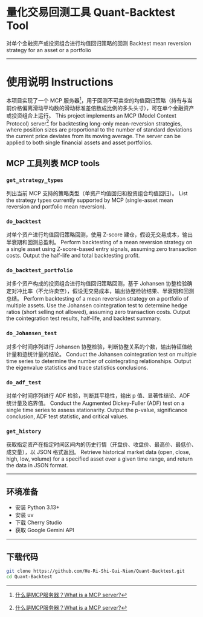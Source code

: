 # 量化交易回测工具 Quant-Backtest Tool
对单个金融资产或投资组合进行均值回归策略的回测
Backtest mean reversion strategy for an asset or a portfolio

---

# 使用说明 Instructions 

本项目实现了一个 MCP 服务器[^MCP]，用于回测不可卖空的均值回归策略（持有与当前价格偏离滑动平均数的滑动标准差倍数成比例的多头头寸），可在单个金融资产或投资组合上运行。
This project implements an MCP (Model Context Protocol) server[^MCP] for backtesting long-only mean-reversion strategies, where position sizes are proportional to the number of standard deviations the current price deviates from its moving average. The server can be applied to both single financial assets and asset portfolios.

[^MCP]: [什么是MCP服务器？What is a MCP server?](https://modelcontextprotocol.io/docs/getting-started/intro)

## MCP 工具列表 MCP tools

### `get_strategy_types`
列出当前 MCP 支持的策略类型（单资产均值回归和投资组合均值回归）。
List the strategy types currently supported by MCP (single-asset mean reversion and portfolio mean reversion).

### `do_backtest`
对单个资产进行均值回归策略回测，使用 Z-score 建仓，假设无交易成本，输出半衰期和回测总盈利。
Perform backtesting of a mean reversion strategy on a single asset using Z-score-based entry signals, assuming zero transaction costs. Output the half-life and total backtesting profit.

### `do_backtest_portfolio`
对多个资产构成的投资组合进行均值回归策略回测，基于 Johansen 协整检验确定对冲比率（不允许卖空），假设无交易成本，输出协整检验结果、半衰期和回测总结。
Perform backtesting of a mean reversion strategy on a portfolio of multiple assets. Use the Johansen cointegration test to determine hedge ratios (short selling not allowed), assuming zero transaction costs. Output the cointegration test results, half-life, and backtest summary.

### `do_Johansen_test`
对多个时间序列进行 Johansen 协整检验，判断协整关系的个数，输出特征值统计量和迹统计量的结论。
Conduct the Johansen cointegration test on multiple time series to determine the number of cointegrating relationships. Output the eigenvalue statistics and trace statistics conclusions.

### `do_adf_test`
对单个时间序列进行 ADF 检验，判断其平稳性，输出 p 值、显著性结论、ADF 统计量及临界值。
Conduct the Augmented Dickey-Fuller (ADF) test on a single time series to assess stationarity. Output the p-value, significance conclusion, ADF test statistic, and critical values.

### `get_history`
获取指定资产在指定时间区间内的历史行情（开盘价、收盘价、最高价、最低价、成交量），以 JSON 格式返回。
Retrieve historical market data (open, close, high, low, volume) for a specified asset over a given time range, and return the data in JSON format.

---

## 环境准备

- 安装 Python 3.13+
- 安装 uv
- 下载 Cherry Studio
- 获取 Google Gemini API

---

## 下载代码

```bash
git clone https://github.com/He-Ri-Shi-Gui-Nian/Quant-Backtest.git
cd Quant-Backtest
